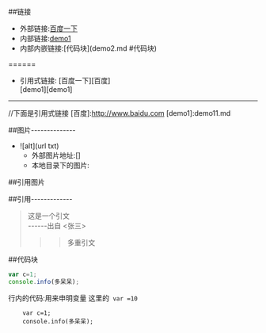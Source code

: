 
##链接
- 外部链接:[百度一下](http://www.baidu.com)  
- 内部链接:[demo1](demo11.md)
- 内部内嵌链接:[代码块](demo2.md #代码块)

======

- 引用式链接:
[百度一下][百度]  
[demo1][demo1]

---
//下面是引用式链接
[百度]:http://www.baidu.com
[demo1]:demo11.md

##图片--------------
- ![alt](url txt)
	- 外部图片地址:[]
	- 本地目录下的图片:  

##引用图片

##引用-------------
> 这是一个引文   
------出自 <张三>
>>>多重引文

##代码块
```javascript
var c=1;
console.info(多呆呆);
```

行内的代码:用来申明变量
这里的` var =10`

		var c=1;
		console.info(多呆呆);
		
		


